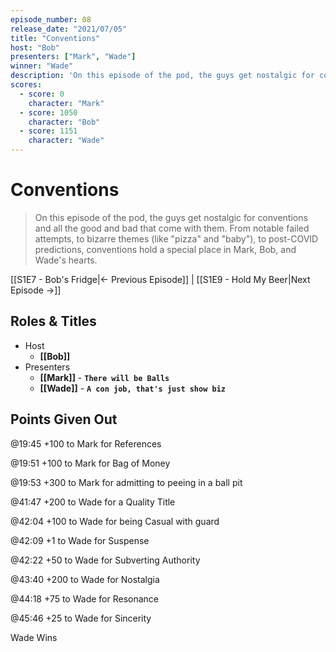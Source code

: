 ```yaml
---
episode_number: 08
release_date: "2021/07/05"
title: "Conventions"
host: "Bob"
presenters: ["Mark", "Wade"]
winner: "Wade"
description: 'On this episode of the pod, the guys get nostalgic for conventions and all the good and bad that come with them. From notable failed attempts, to bizarre themes (like "pizza" and "baby"), to post-COVID predictions, conventions hold a special place in Mark, Bob, and Wade''s hearts.'
scores:
  - score: 0
    character: "Mark"
  - score: 1050
    character: "Bob"
  - score: 1151
    character: "Wade"
---
```


# Conventions

> On this episode of the pod, the guys get nostalgic for conventions and all the good and bad that come with them. From notable failed attempts, to bizarre themes (like "pizza" and "baby"), to post-COVID predictions, conventions hold a special place in Mark, Bob, and Wade's hearts.

[[S1E7 - Bob's Fridge|← Previous Episode]] | [[S1E9 - Hold My Beer|Next Episode →]]

## Roles & Titles

- Host
  - **[[Bob]]**
- Presenters
  - **[[Mark]]** - **`There will be Balls`**
  - **[[Wade]]** - **`A con job, that's just show biz`**

## Points Given Out

@19:45 +100 to Mark for References

@19:51 +100 to Mark for Bag of Money

@19:53 +300 to Mark for admitting to peeing in a ball pit

@41:47 +200 to Wade for a Quality Title

@42:04 +100 to Wade for being Casual with guard

@42:09 +1 to Wade for Suspense

@42:22 +50 to Wade for Subverting Authority

@43:40 +200 to Wade for Nostalgia

@44:18 +75 to Wade for Resonance

@45:46 +25 to Wade for Sincerity

Wade Wins
